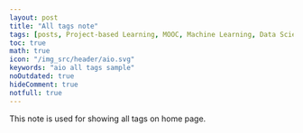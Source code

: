 ```yaml
---
layout: post
title: "All tags note"
tags: [posts, Project-based Learning, MOOC, Machine Learning, Data Science, Deep Learning, Time Series, NLP, MLOps, Python, R Lang, Prob & Stats, Angular, JavaScript, Web Dev, API & Services, Algorithms, Skills, Gaming & Puzzles, Others]
toc: true
math: true
icon: "/img_src/header/aio.svg"
keywords: "aio all tags sample"
noOutdated: true
hideComment: true
notfull: true
---
```


This note is used for showing all tags on home page.